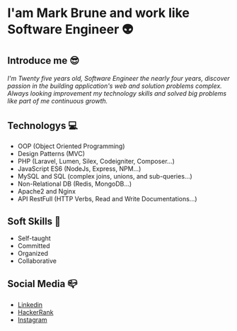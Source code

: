 # I'am Mark Brune and work like Software Engineer 👽

## Introduce me 😎

###### I'm Twenty five years old, Software Engineer the nearly four years, discover passion in the building application's web and solution problems complex. Always looking improvement my technology skills and solved big problems like part of me continuous growth. 

## Technologys 💻

* OOP (Object Oriented Programming)
* Design Patterns (MVC)
* PHP (Laravel, Lumen, Silex, Codeigniter, Composer...)
* JavaScript ES6 (NodeJs, Express, NPM...)
* MySQL and SQL (complex joins, unions, and sub-queries...)
* Non-Relational DB (Redis, MongoDB...)
* Apache2 and Nginx
* API RestFull (HTTP Verbs, Read and Write Documentations...)

## Soft Skills 👼

* Self-taught
* Committed
* Organized
* Collaborative

## Social Media 📪

* [Linkedin](https://www.linkedin.com/in/marcus-vinicius-brune-205bb8124)
* [HackerRank](https://www.hackerrank.com/marcusbrune?hr_r=1) 
* [Instagram](https://www.instagram.com/brunemarcus/)
